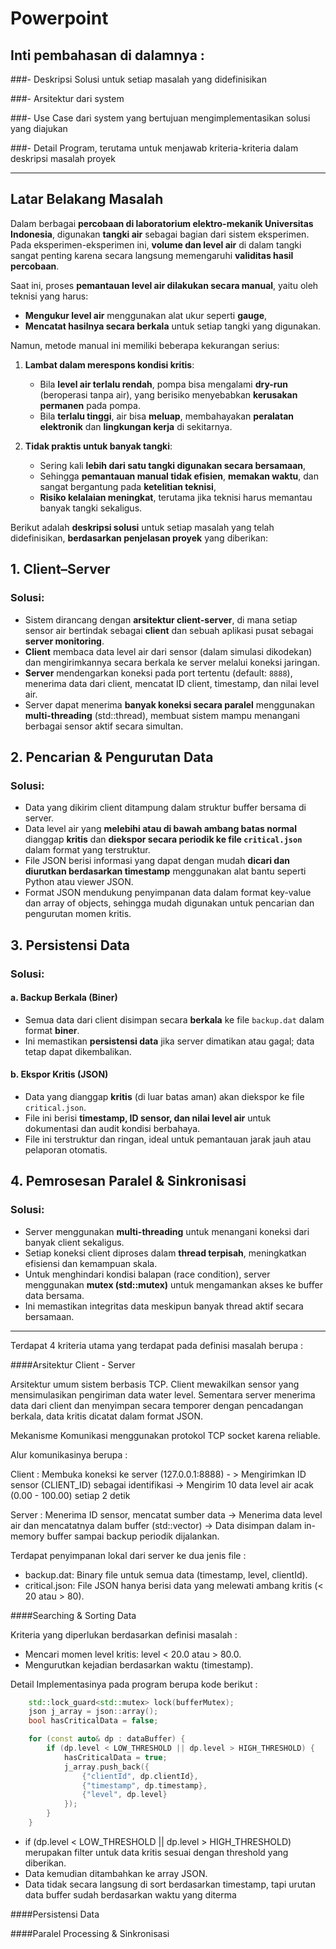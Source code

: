 # Powerpoint

## Inti pembahasan di dalamnya : 

###- Deskripsi Solusi untuk setiap masalah yang didefinisikan


###- Arsitektur dari system

  
###- Use Case dari system yang bertujuan mengimplementasikan solusi yang diajukan


###- Detail Program, terutama untuk menjawab kriteria-kriteria dalam deskripsi masalah proyek

---

## **Latar Belakang Masalah**

Dalam berbagai **percobaan di laboratorium elektro-mekanik Universitas Indonesia**, digunakan **tangki air** sebagai bagian dari sistem eksperimen. Pada eksperimen-eksperimen ini, **volume dan level air** di dalam tangki sangat penting karena secara langsung memengaruhi **validitas hasil percobaan**.

Saat ini, proses **pemantauan level air dilakukan secara manual**, yaitu oleh teknisi yang harus:

* **Mengukur level air** menggunakan alat ukur seperti **gauge**,
* **Mencatat hasilnya secara berkala** untuk setiap tangki yang digunakan.

Namun, metode manual ini memiliki beberapa kekurangan serius:

1. **Lambat dalam merespons kondisi kritis**:

   * Bila **level air terlalu rendah**, pompa bisa mengalami **dry-run** (beroperasi tanpa air), yang berisiko menyebabkan **kerusakan permanen** pada pompa.
   * Bila **terlalu tinggi**, air bisa **meluap**, membahayakan **peralatan elektronik** dan **lingkungan kerja** di sekitarnya.

2. **Tidak praktis untuk banyak tangki**:

   * Sering kali **lebih dari satu tangki digunakan secara bersamaan**,
   * Sehingga **pemantauan manual tidak efisien**, **memakan waktu**, dan sangat bergantung pada **ketelitian teknisi**,
   * **Risiko kelalaian meningkat**, terutama jika teknisi harus memantau banyak tangki sekaligus.

Berikut adalah **deskripsi solusi** untuk setiap masalah yang telah didefinisikan, **berdasarkan penjelasan proyek** yang diberikan:

## **1. Client–Server**

### **Solusi:**

* Sistem dirancang dengan **arsitektur client-server**, di mana setiap sensor air bertindak sebagai **client** dan sebuah aplikasi pusat sebagai **server monitoring**.
* **Client** membaca data level air dari sensor (dalam simulasi dikodekan) dan mengirimkannya secara berkala ke server melalui koneksi jaringan.
* **Server** mendengarkan koneksi pada port tertentu (default: `8888`), menerima data dari client, mencatat ID client, timestamp, dan nilai level air.
* Server dapat menerima **banyak koneksi secara paralel** menggunakan **multi-threading** (std::thread), membuat sistem mampu menangani berbagai sensor aktif secara simultan.

## **2. Pencarian & Pengurutan Data**

### **Solusi:**

* Data yang dikirim client ditampung dalam struktur buffer bersama di server.
* Data level air yang **melebihi atau di bawah ambang batas normal** dianggap **kritis** dan **diekspor secara periodik ke file `critical.json`** dalam format yang terstruktur.
* File JSON berisi informasi yang dapat dengan mudah **dicari dan diurutkan berdasarkan timestamp** menggunakan alat bantu seperti Python atau viewer JSON.
* Format JSON mendukung penyimpanan data dalam format key-value dan array of objects, sehingga mudah digunakan untuk pencarian dan pengurutan momen kritis.

## **3. Persistensi Data**

### **Solusi:**

#### a. **Backup Berkala (Biner)**

* Semua data dari client disimpan secara **berkala** ke file `backup.dat` dalam format **biner**.
* Ini memastikan **persistensi data** jika server dimatikan atau gagal; data tetap dapat dikembalikan.

#### b. **Ekspor Kritis (JSON)**

* Data yang dianggap **kritis** (di luar batas aman) akan diekspor ke file `critical.json`.
* File ini berisi **timestamp, ID sensor, dan nilai level air** untuk dokumentasi dan audit kondisi berbahaya.
* File ini terstruktur dan ringan, ideal untuk pemantauan jarak jauh atau pelaporan otomatis.

## **4. Pemrosesan Paralel & Sinkronisasi**

### **Solusi:**

* Server menggunakan **multi-threading** untuk menangani koneksi dari banyak client sekaligus.
* Setiap koneksi client diproses dalam **thread terpisah**, meningkatkan efisiensi dan kemampuan skala.
* Untuk menghindari kondisi balapan (race condition), server menggunakan **mutex (std::mutex)** untuk mengamankan akses ke buffer data bersama.
* Ini memastikan integritas data meskipun banyak thread aktif secara bersamaan.

---

Terdapat 4 kriteria utama yang terdapat pada  definisi masalah berupa :

####Arsitektur Client - Server
  
Arsitektur umum sistem berbasis TCP. Client mewakilkan sensor yang mensimulasikan pengiriman data water level. Sementara server menerima data dari client dan menyimpan secara temporer dengan pencadangan berkala, data kritis dicatat dalam format JSON.

Mekanisme Komunikasi menggunakan protokol TCP socket karena reliable.

Alur komunikasinya berupa :

Client : Membuka koneksi ke server (127.0.0.1:8888) - > Mengirimkan ID sensor (CLIENT_ID) sebagai identifikasi -> Mengirim 10 data level air acak (0.00 - 100.00) setiap 2 detik

Server : Menerima ID sensor, mencatat sumber data -> Menerima data level air dan mencatatnya dalam buffer (std::vector<DataPoint>) -> Data disimpan dalam in-memory buffer sampai backup periodik dijalankan.

Terdapat penyimpanan lokal dari server ke dua jenis file : 
- backup.dat: Binary file untuk semua data (timestamp, level, clientId).
- critical.json: File JSON hanya berisi data yang melewati ambang kritis (< 20 atau > 80).


####Searching & Sorting Data


Kriteria yang diperlukan berdasarkan definisi masalah : 

- Mencari momen level kritis: level < 20.0 atau > 80.0.
- Mengurutkan kejadian berdasarkan waktu (timestamp).

Detail Implementasinya pada program berupa kode berikut : 

```cpp void exportCriticalToJson(const std::string& filename) {
    std::lock_guard<std::mutex> lock(bufferMutex);
    json j_array = json::array(); 
    bool hasCriticalData = false;

    for (const auto& dp : dataBuffer) {
        if (dp.level < LOW_THRESHOLD || dp.level > HIGH_THRESHOLD) {
            hasCriticalData = true;
            j_array.push_back({
                {"clientId", dp.clientId}, 
                {"timestamp", dp.timestamp},
                {"level", dp.level}
            });
        }
    }
```
- if (dp.level < LOW_THRESHOLD || dp.level > HIGH_THRESHOLD) merupakan filter untuk data kritis sesuai dengan threshold yang diberikan.
- Data kemudian ditambahkan ke array JSON.
- Data tidak secara langsung di sort berdasarkan timestamp, tapi urutan data buffer sudah berdasarkan waktu yang diterma

####Persistensi Data

####Paralel Processing & Sinkronisasi
